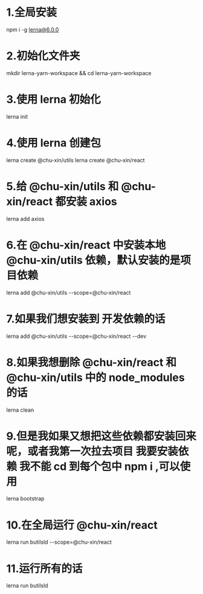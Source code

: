 # 1.全局安装

npm i -g lerna@6.0.0

# 2.初始化文件夹

mkdir lerna-yarn-workspace && cd lerna-yarn-workspace

# 3.使用 lerna 初始化

lerna init

# 4.使用 lerna 创建包

lerna create @chu-xin/utils
lerna create @chu-xin/react

# 5.给 @chu-xin/utils 和 @chu-xin/react 都安装 axios

lerna add axios

# 6.在 @chu-xin/react 中安装本地 @chu-xin/utils 依赖，默认安装的是项目依赖

lerna add @chu-xin/utils --scope=@chu-xin/react

# 7.如果我们想安装到 开发依赖的话

lerna add @chu-xin/utils --scope=@chu-xin/react --dev

# 8.如果我想删除 @chu-xin/react 和 @chu-xin/utils 中的 node_modules 的话

lerna clean

# 9.但是我如果又想把这些依赖都安装回来呢，或者我第一次拉去项目 我要安装依赖 我不能 cd 到每个包中 npm i ,可以使用

lerna bootstrap

# 10.在全局运行 @chu-xin/react

lerna run butilsld --scope=@chu-xin/react

# 11.运行所有的话

lerna run butilsld
